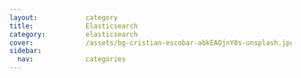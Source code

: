 ```yaml
---
layout:            category
title:             Elasticsearch
category:          elasticsearch
cover:             /assets/bg-cristian-escobar-abkEAOjnY0s-unsplash.jpg
sidebar:
  nav:             categories
---
```

